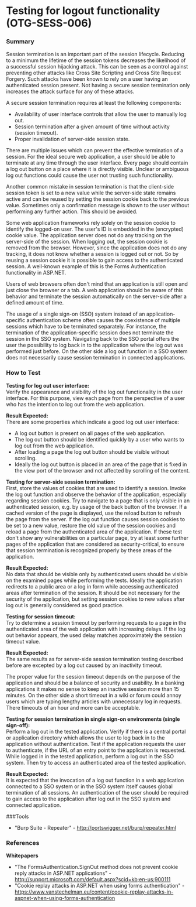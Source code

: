 # Testing for logout functionality (OTG-SESS-006)


### Summary
Session termination is an important part of the session lifecycle. Reducing to a minimum the lifetime of the session tokens decreases the likelihood of a successful session hijacking attack. This can be seen as a control against preventing other attacks like Cross Site Scripting and Cross Site Request Forgery. Such attacks have been known to rely on a user having an authenticated session present. Not having a secure session termination only increases the attack surface for any of these attacks.


A secure session termination requires at least the following components:

* Availability of user interface controls that allow the user to manually log out.
* Session termination after a given amount of time without activity (session timeout).
* Proper invalidation of server-side session state.


There are multiple issues which can prevent the effective termination of a session. For the ideal secure web application, a user should be able to terminate at any time through the user interface. Every page should contain a log out button on a place where it is directly visible. Unclear or ambiguous log out functions could cause the user not trusting such functionality.


Another common mistake in session termination is that the client-side session token is set to a new value while the server-side state remains active and can be reused by setting the session cookie back to the previous value. Sometimes only a confirmation message is shown to the user without performing any further action. This should be avoided.


Some web application frameworks rely solely on the session cookie to identify the logged-on user. The user's ID is embedded in the (encrypted) cookie value. The application server does not do any tracking on the server-side of the session. When logging out, the session cookie is removed from the browser. However, since the application does not do any tracking, it does not know whether a session is logged out or not. So by reusing a session cookie it is possible to gain access to the authenticated session. A well-known example of this is the Forms Authentication functionality in ASP.NET.


Users of web browsers often don't mind that an application is still open and just close the browser or a tab. A web application should be aware of this behavior and terminate the session automatically on the server-side after a defined amount of time.


The usage of a single sign-on (SSO) system instead of an application-specific authentication scheme often causes the coexistence of multiple sessions which have to be terminated separately. For instance, the termination of the application-specific session does not terminate the session in the SSO system. Navigating back to the SSO portal offers the user the possibility to log back in to the application where the log out was performed just before. On the other side a log out function in a SSO system does not necessarily cause session termination in connected applications.

### How to Test
**Testing for log out user interface:**<br>
Verify the appearance and visibility of the log out functionality in the user interface. For this purpose, view each page from the perspective of a user who has the intention to log out from the web application.


**Result Expected:**<br>
There are some properties which indicate a good log out user interface:
* A log out button is present on all pages of the web application.
* The log out button should be identified quickly by a user who wants to log out from the web application.
* After loading a page the log out button should be visible without scrolling.
* Ideally the log out button is placed in an area of the page that is fixed in the view port of the browser and not affected by scrolling of the content.


**Testing for server-side session termination:**<br>
First, store the values of cookies that are used to identify a session. Invoke the log out function and observe the behavior of the application, especially regarding session cookies. Try to navigate to a page that is only visible in an authenticated session, e.g. by usage of the back button of the browser. If a cached version of the page is displayed, use the reload button to refresh the page from the server. If the log out function causes session cookies to be set to a new value, restore the old value of the session cookies and reload a page from the authenticated area of the application. If these test don't show any vulnerabilities on a particular page, try at least some further pages of the application that are considered as security-critical, to ensure that session termination is recognized properly by these areas of the application.


**Result Expected:**<br>
No data that should be visible only by authenticated users should be visible on the examined pages while performing the tests. Ideally the application redirects to a public area or a log in form while accessing authenticated areas after termination of the session. It should be not necessary for the security of the application, but setting session cookies to new values after log out is generally considered as good practice.


**Testing for session timeout:**<br>
Try to determine a session timeout by performing requests to a page in the authenticated area of the web application with increasing delays. If the log out behavior appears, the used delay matches approximately the session timeout value.


**Result Expected:**<br>
The same results as for server-side session termination testing described before are excepted by a log out caused by an inactivity timeout.


The proper value for the session timeout depends on the purpose of the application and should be a balance of security and usability. In a banking applications it makes no sense to keep an inactive session more than 15 minutes. On the other side a short timeout in a wiki or forum could annoy users which are typing lengthy articles with unnecessary log in requests. There timeouts of an hour and more can be acceptable.


**Testing for session termination in single sign-on environments (single sign-off):**<br>
Perform a log out in the tested application. Verify if there is a central portal or application directory which allows the user to log back in to the application without authentication. Test if the application requests the user to authenticate, if the URL of an entry point to the application is requested. While logged in in the tested application, perform a log out in the SSO system. Then try to access an authenticated area of the tested application.


**Result Expected:**<br>
It is expected that the invocation of a log out function in a web application connected to a SSO system or in the SSO system itself causes global termination of all sessions. An authentication of the user should be required to gain access to the application after log out in the SSO system and connected application.


###Tools
* "Burp Suite - Repeater" - http://portswigger.net/burp/repeater.html

### References
**Whitepapers**
* "The FormsAuthentication.SignOut method does not prevent cookie reply attacks in ASP.NET applications" - http://support.microsoft.com/default.aspx?scid=kb;en-us;900111
* "Cookie replay attacks in ASP.NET when using forms authentication" - https://www.vanstechelman.eu/content/cookie-replay-attacks-in-aspnet-when-using-forms-authentication
<br>
